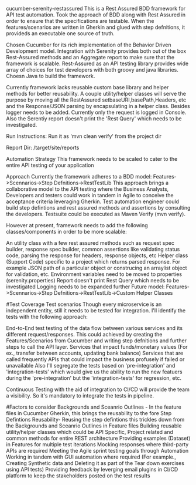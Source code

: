 cucumber-serenity-restassured
This is a Rest Assured BDD framework for API test automation. Took the approach of BDD along with Rest Assured in order to ensure that the specifications are testable. When the features/scenarios are written in Gherkin and glued with step defnitions, it provideds an executable one source of truth.

Chosen Cucumber for its rich implementation of the Behavior Driven Development model. Integration with Serenity provides both out of the box Rest-Assured methods and an Aggregate report to make sure that the framework is scalable. Rest-Assured as an API testing library provides wide array of choices for test developers with both groovy and java libraries. Choesn Java to build the framework.

Currently framework lacks reusable custom base library and helper methods for better reusability. A couple utility/helper classes will serve the purpose by moving all the RestAssured setbaseURI,basePath,Headers, etc and the Response/JSON parsing by encapsulating in a helper class. Besides logger needs to be added. Currently only the request is logged in Console. Also the Serentiy report doesn't print the 'Rest Query' which needs to be investigated.

Run Instructions:
Run it as 'mvn clean verify' from the project dir

Report Dir:
/target/site/reports

Automation Strategy
This framework needs to be scaled to cater to the entire API testing of your application

Approach
Currently the framework adheres to a BDD model:
Features->Scennarios->Step Defnitions->RestTestLib This approach brings a collaborative model to the API testing where the Business Analysts, Developers and testers could work in tandem in Agile to conceive the acceptance criteria leveraging Gherkin. Test automation engineer could build step defintions and rest assured methods and assertions by consulting the developers. Testsuite could be executed as Maven Verify (mvn verify).

However at present, framework needs to add the following classes/components in order to be more scalable:

An utility class with a few rest assured methods such as request spec builder, response spec builder, common assertions like validating status code, parsing the response for headers, response objects, etc
Helper class (Support Code) specific to a project which returns parsed response. For example JSON path of a particular object or construcing an arraylist object for validation, etc.
Environment variables need to be moved to properties (serenity.properties)
Report doesn't print Rest Query which needs to be investigated
Logging needs to be expanded further
Future model:
Features->Scennarios->Step Defnitions->RestTestLib->Custom Helper Classes

#Test Coverage
Test scenarios Though every microservice is an independent entity, still it needs to be tested for integration. I'll identify the tests with the following approach:

End-to-End test testing of the data flow between various services and its different request/responses. This could achieved by creating the Features/Scenarios from Cucumber and writing step defnitions and further steps to call the API layer.
Services that impact funds/monetary values (For ex., transfer between accounts, updating bank balance)
Services that are called frequently
APIs that could impact the business profusely if failed or unavailable
Also I'll segregate the tests based on 'pre-integration' and 'integration-tests' which would give us the ability to run the new featuers during the 'pre-integration' but the 'integration-tests' for regression, etc.

Continuous Testing with the aid of integration to CI/CD will provide the team a visibility. So it's mandatory to integrate the tests in pipeline.

#Factors to consider
Backgrounds and Sceanrio Outlines - In the feature files in Cucumber Gherkin, this brings the reusability to the fore
Step Defintions Reusability- Reusing the step defintions this trickles down from the Backgrounds and Sceanrio Outlines in Feature files
Building reusable utility/helper classes which could be API Specific, Project related and common methods for entire REST architecture
Providing examples (Dataset) in Features for multiple test iterations
Mocking responses where third-party APIs are required
Meeting the Agile sprint testing goals through Automation
Working in tandem with GUI automation where required (For example., Creating Synthetic data and Deleting it as part of the Tear down exercises using API tests)
Providing feedback by leverging email plugins in CI/CD platform to keep the stakeholders posted on the test results